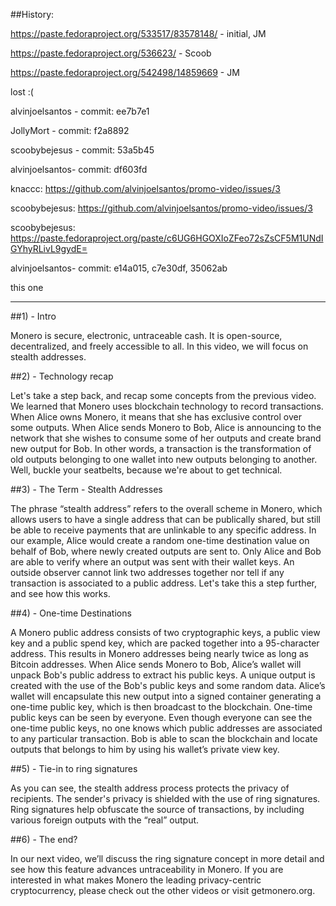 ##History:

https://paste.fedoraproject.org/533517/83578148/ - initial, JM

https://paste.fedoraproject.org/536623/ - Scoob

https://paste.fedoraproject.org/542498/14859669 - JM

lost :( 

alvinjoelsantos - commit: ee7b7e1

JollyMort - commit: f2a8892

scoobybejesus - commit: 53a5b45

alvinjoelsantos- commit: df603fd

knaccc: https://github.com/alvinjoelsantos/promo-video/issues/3

scoobybejesus: https://github.com/alvinjoelsantos/promo-video/issues/3

scoobybejesus: https://paste.fedoraproject.org/paste/c6UG6HGOXIoZFeo72sZsCF5M1UNdIGYhyRLivL9gydE=

alvinjoelsantos- commit: e14a015, c7e30df, 35062ab

this one

---

##1) - Intro

Monero is secure, electronic, untraceable cash. It is open-source, decentralized, and freely accessible to all. 
In this video, we will focus on stealth addresses.
 
##2) - Technology recap

Let's take a step back, and recap some concepts from the previous video.
We learned that Monero uses blockchain technology to record transactions.
When Alice owns Monero, it means that she has exclusive control over some outputs.
When Alice sends Monero to Bob, Alice is announcing to the network that she wishes to consume some of her outputs and create brand new output for Bob.
In other words, a transaction is the transformation of old outputs belonging to one wallet into new outputs belonging to another.
Well, buckle your seatbelts, because we're about to get technical.

##3) - The Term - Stealth Addresses

The phrase “stealth address” refers to the overall scheme in Monero, which allows users to have a single address that can be publically shared, but still be able to receive payments that are unlinkable to any specific address.
In our example, Alice would create a random one-time destination value on behalf of Bob, where newly created outputs are sent to.
Only Alice and Bob are able to verify where an output was sent with their wallet keys.
An outside observer cannot link two addresses together nor tell if any transaction is associated to a public address.
Let's take this a step further, and see how this works.

##4) - One-time Destinations

A Monero public address consists of two cryptographic keys, a public view key and a public spend key, which are packed together into a 95-character address.
This results in Monero addresses being nearly twice as long as Bitcoin addresses.
When Alice sends Monero to Bob, Alice’s wallet will unpack Bob's public address to extract his public keys.
A unique output is created with the use of the Bob's public keys and some random data.
Alice’s wallet will encapsulate this new output into a signed container generating a one-time public key, which is then broadcast to the blockchain.
One-time public keys can be seen by everyone. Even though everyone can see the one-time public keys, no one knows which public addresses are associated to any particular transaction.
Bob is able to scan the blockchain and locate outputs that belongs to him by using his wallet’s private view key.

##5) - Tie-in to ring signatures

As you can see, the stealth address process protects the privacy of recipients.
The sender's privacy is shielded with the use of ring signatures.
Ring signatures help obfuscate the source of transactions, by including various foreign outputs with the “real” output.
 
##6) - The end?

In our next video, we’ll discuss the ring signature concept in more detail and see how this feature advances untraceability in Monero.
If you are interested in what makes Monero the leading privacy-centric cryptocurrency, please check out the other videos or visit getmonero.org.
